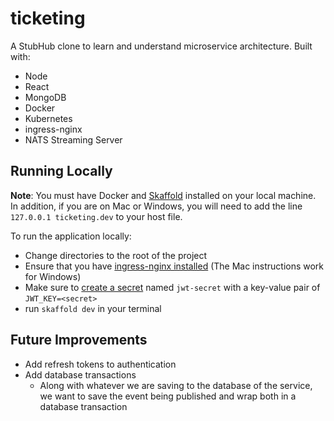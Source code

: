 # ticketing

A StubHub clone to learn and understand microservice architecture. Built with:

-   Node
-   React
-   MongoDB
-   Docker
-   Kubernetes
-   ingress-nginx
-   NATS Streaming Server

## Running Locally

**Note**: You must have Docker and [Skaffold](https://skaffold.dev/) installed on your local machine. In addition, if you are on Mac or Windows, you will need to add the line `127.0.0.1 ticketing.dev` to your host file.

To run the application locally:

-   Change directories to the root of the project
-   Ensure that you have [ingress-nginx installed](https://kubernetes.github.io/ingress-nginx/deploy/#docker-for-mac) (The Mac instructions work for Windows)
-   Make sure to [create a secret](https://kubernetes.io/docs/concepts/configuration/secret/#creating-a-secret) named `jwt-secret` with a key-value pair of `JWT_KEY=<secret>`
-   run `skaffold dev` in your terminal

## Future Improvements

-   Add refresh tokens to authentication
-   Add database transactions
    -   Along with whatever we are saving to the database of the service, we want to save the event being published and wrap both in a database transaction
